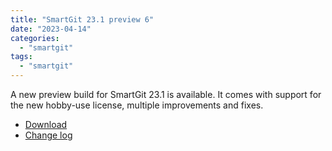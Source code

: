 ```yaml
---
title: "SmartGit 23.1 preview 6"
date: "2023-04-14"
categories: 
  - "smartgit"
tags: 
  - "smartgit"
---
```


A new preview build for SmartGit 23.1 is available. It comes with support for the new hobby-use license, multiple improvements and fixes.

- [Download](https://www.syntevo.com/smartgit/preview)
- [Change log](https://www.syntevo.com/smartgit/changelog-eap.txt)
